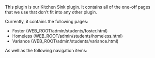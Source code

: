 This plugin is our Kitchen Sink plugin. It contains all of the one-off pages that we use that don't fit into any other plugin.

Currently, it contains the following pages:

- Foster (WEB_ROOT/admin/students/foster.html)
- Homeless (WEB_ROOT/admin/students/homeless.html)
- Variance (WEB_ROOT/admin/students/variance.html)

As well as the following navigation items:
